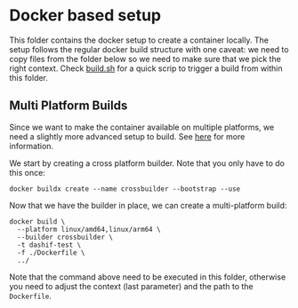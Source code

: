 # Docker based setup

This folder contains the docker setup to create a container locally. The setup follows the regular docker build
structure with one caveat: we need to copy files from the folder below so we need to make sure that we pick the
right context. Check [build.sh](./build.sh) for a quick scrip to trigger a build from within this folder.

## Multi Platform Builds

Since we want to make the container available on multiple platforms, we need a slightly more advanced setup to
build. See [here](https://docs.docker.com/build/building/multi-platform/) for more information.

We start by creating a cross platform builder. Note that you only have to do this once:

```
docker buildx create --name crossbuilder --bootstrap --use
```

Now that we have the builder in place, we can create a multi-platform build:

```
docker build \
  --platform linux/amd64,linux/arm64 \
  --builder crossbuilder \
  -t dashif-test \
  -f ./Dockerfile \
  ../
```

Note that the command above need to be executed in this folder, otherwise you need to adjust the context (last
parameter) and the path to the `Dockerfile`.
